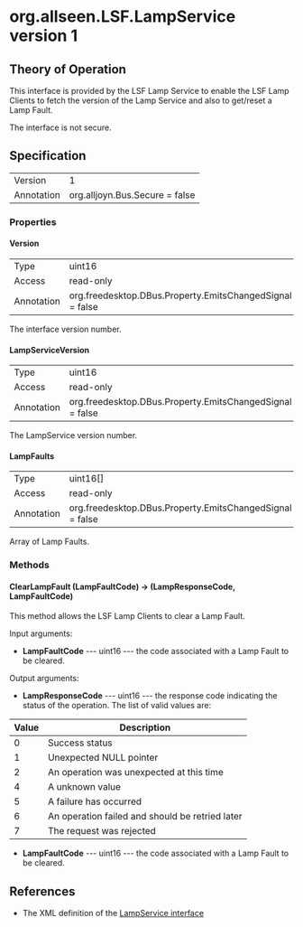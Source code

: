 # org.allseen.LSF.LampService version 1


## Theory of Operation
This interface is provided by the LSF Lamp Service to enable the LSF Lamp
Clients to fetch the version of the Lamp Service and also to get/reset a
Lamp Fault.

The interface is not secure.

## Specification

|              |       				|
|--------------|--------------------------------|
| Version      | 1     				|
| Annotation   | org.alljoyn.Bus.Secure = false |

### Properties

#### Version

|            |                                                          |
|------------|----------------------------------------------------------|
| Type       | uint16                                                   |
| Access     | read-only                                                |
| Annotation | org.freedesktop.DBus.Property.EmitsChangedSignal = false	|

The interface version number.

#### LampServiceVersion

|            |                                                          |
|------------|----------------------------------------------------------|
| Type       | uint16                                                   |
| Access     | read-only                                                |
| Annotation | org.freedesktop.DBus.Property.EmitsChangedSignal = false	|

The LampService version number.

#### LampFaults

|            |                                                          |
|------------|----------------------------------------------------------|
| Type       | uint16[]                                                 |
| Access     | read-only                                                |
| Annotation | org.freedesktop.DBus.Property.EmitsChangedSignal = false	|

Array of Lamp Faults.

### Methods

#### ClearLampFault (LampFaultCode) -> (LampResponseCode, LampFaultCode)

This method allows the LSF Lamp Clients to clear a Lamp Fault. 

Input arguments: 

  * **LampFaultCode** --- uint16 --- the code associated with a Lamp Fault to be cleared.

Output arguments:

  * **LampResponseCode** --- uint16 --- the response code indicating the status of the operation. The list of valid
    values are:

| Value | Description                                                       		|
|-------|-------------------------------------------------------------------------------|
| 0     | Success status                                                   		|
| 1     | Unexpected NULL pointer                                          		|
| 2     | An operation was unexpected at this time                          		|
| 4     | A unknown value                                                   		|
| 5     | A failure has occurred                                            		|
| 6     | An operation failed and should be retried later                   		|
| 7     | The request was rejected                                          		|

  * **LampFaultCode** --- uint16 --- the code associated with a Lamp Fault to be cleared.

## References

  * The XML definition of the [LampService interface](LampService-v1.xml)


